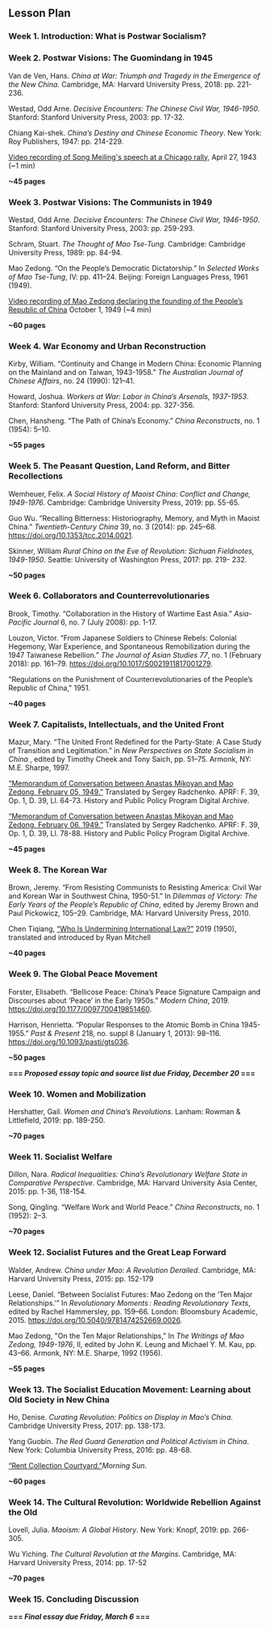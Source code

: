 ## Lesson Plan

### Week 1. Introduction: What is Postwar Socialism?

### Week 2. Postwar Visions: The Guomindang in 1945

Van de Ven, Hans. _China at War: Triumph and Tragedy in the Emergence of the New China._ Cambridge, MA: Harvard University Press, 2018: pp. 221-236.

Westad, Odd Arne. _Decisive Encounters: The Chinese Civil War, 1946-1950_. Stanford: Stanford University Press, 2003: pp. 17-32.

Chiang Kai-shek. _China’s Destiny and Chinese Economic Theory_. New York: Roy Publishers, 1947: pp. 214-229.

[Video recording of Song Meiling's speech at a Chicago rally](https://www.youtube.com/watch?v=PNn3Hmjl08M), April 27, 1943 (~1 min)

**~45 pages**

### Week 3. Postwar Visions: The Communists in 1949

Westad, Odd Arne. _Decisive Encounters: The Chinese Civil War, 1946-1950_. Stanford: Stanford University Press, 2003: pp. 259-293.

Schram, Stuart. _The Thought of Mao Tse-Tung._ Cambridge: Cambridge University Press, 1989: pp. 84-94.

Mao Zedong. “On the People’s Democratic Dictatorship.” In _Selected Works of Mao Tse-Tung_, IV: pp. 411–24. Beijing: Foreign Languages Press, 1961 (1949).

 [Video recording of Mao Zedong declaring the founding of the People’s Republic of China](https://www.youtube.com/watch?v=Xeeowq61oaA) October 1, 1949 (~4 min)

**~60 pages**

### Week 4. War Economy and Urban Reconstruction

Kirby, William. “Continuity and Change in Modern China: Economic Planning on the Mainland and on Taiwan, 1943-1958.” _The Australian Journal of Chinese Affairs_, no. 24 (1990): 121–41.

Howard, Joshua. _Workers at War: Labor in China’s Arsenals, 1937-1953_. Stanford: Stanford University Press, 2004: pp. 327-356.

Chen, Hansheng. “The Path of China’s Economy.” _China Reconstructs_, no. 1 (1954): 5–10.

**~55 pages**

### Week 5. The Peasant Question, Land Reform, and Bitter Recollections

Wemheuer, Felix. _A Social History of Maoist China: Conflict and Change, 1949-1976_. Cambridge: Cambridge University Press, 2019: pp. 55-65.

Guo Wu. “Recalling Bitterness: Historiography, Memory, and Myth in Maoist China.” _Twentieth-Century China_ 39, no. 3 (2014): pp. 245–68. <https://doi.org/10.1353/tcc.2014.0021>.

Skinner, William _Rural China on the Eve of Revolution: Sichuan Fieldnotes, 1949-1950_. Seattle: University of Washington Press, 2017: pp. 219- 232.

**~50 pages**

### Week 6. Collaborators and Counterrevolutionaries

Brook, Timothy. “Collaboration in the History of Wartime East Asia.” _Asia-Pacific Journal_ 6, no. 7 (July 2008): pp. 1-17.

Louzon, Victor. “From Japanese Soldiers to Chinese Rebels: Colonial Hegemony, War Experience, and Spontaneous Remobilization during the 1947 Taiwanese Rebellion.” _The Journal of Asian Studies 77_, no. 1 (February 2018): pp. 161–79. <https://doi.org/10.1017/S0021911817001279>.

"Regulations on the Punishment of Counterrevolutionaries of the People’s Republic of China," 1951.

**~40 pages**

### Week 7. Capitalists, Intellectuals, and the United Front

Mazur, Mary. “The United Front Redefined for the Party-State: A Case Study of Transition and Legitimation.” in _New Perspectives on State Socialism in China_ , edited by Timothy Cheek and Tony Saich, pp. 51–75. Armonk, NY: M.E. Sharpe, 1997.

[“Memorandum of Conversation between Anastas Mikoyan and Mao Zedong, February 05, 1949.”](http://digitalarchive.wilsoncenter.org/document/113322) Translated by Sergey Radchenko. APRF: F. 39, Op. 1, D. 39, Ll. 64-73. History and Public Policy Program Digital Archive.

[“Memorandum of Conversation between Anastas Mikoyan and Mao Zedong, February 06, 1949.”](http://digitalarchive.wilsoncenter.org/document/113352) Translated by Sergey Radchenko. APRF: F. 39, Op. 1, D. 39, Ll. 78-88. History and Public Policy Program Digital Archive.

**~45 pages**

### Week 8. The Korean War

Brown, Jeremy. “From Resisting Communists to Resisting America: Civil War and Korean War in Southwest China, 1950-51.” In _Dilemmas of Victory: The Early Years of the People’s Republic of China_, edited by Jeremy Brown and Paul Pickowicz, 105–29. Cambridge, MA: Harvard University Press, 2010.

Chen Tiqiang, [“Who Is Undermining International Law?”](https://legalform.blog/2019/03/05/the-korean-war-and-the-ontology-of-intervention-chen-tiqiangs-who-is-undermining-international-law-1950-ryan-mitchell/) 2019 (1950), translated and introduced by Ryan Mitchell

**~40 pages**

### Week 9. The Global Peace Movement

Forster, Elisabeth. “Bellicose Peace: China’s Peace Signature Campaign and Discourses about ‘Peace’ in the Early 1950s.” _Modern China_, 2019. <https://doi.org/10.1177/0097700419851460>.

Harrison, Henrietta. “Popular Responses to the Atomic Bomb in China 1945-1955.” _Past & Present_ 218, no. suppl 8 (January 1, 2013): 98–116. <https://doi.org/10.1093/pastj/gts036>.

**~50 pages**

**=== _Proposed essay topic and source list due Friday, December 20_ ===**

### Week 10. Women and Mobilization

Hershatter, Gail. _Women and China’s Revolutions._ Lanham: Rowman & Littlefield, 2019: pp. 189-250.

**~70 pages**

### Week 11. Socialist Welfare

Dillon, Nara. _Radical Inequalities: China’s Revolutionary Welfare State in Comparative Perspective_. Cambridge, MA: Harvard University Asia Center, 2015: pp. 1-36, 118-154.

Song, Qingling. “Welfare Work and World Peace.” _China Reconstructs_, no. 1 (1952): 2–3.

**~70 pages**

### Week 12. Socialist Futures and the Great Leap Forward

Walder, Andrew. _China under Mao: A Revolution Derailed_. Cambridge, MA: Harvard University Press, 2015: pp. 152-179

Leese, Daniel. “Between Socialist Futures: Mao Zedong on the ‘Ten Major Relationships.’” In _Revolutionary Moments : Reading Revolutionary Texts_, edited by Rachel Hammersley, pp. 159–66. London: Bloomsbury Academic, 2015. <https://doi.org/10.5040/9781474252669.0026>.

Mao Zedong, "On the Ten Major Relationships," In _The Writings of Mao Zedong, 1949-1976_, II, edited by John K. Leung and Michael Y. M. Kau, pp. 43–66. Armonk, NY: M.E. Sharpe, 1992 (1956).

**~55 pages**

### Week 13. The Socialist Education Movement: Learning about Old Society in New China

Ho, Denise. _Curating Revolution: Politics on Display in Mao’s China_. Cambridge University Press, 2017: pp. 138-173.

Yang Guobin. _The Red Guard Generation and Political Activism in China_. New York: Columbia University Press, 2016: pp. 48-68.

[“Rent Collection Courtyard.”](http://www.morningsun.org/stages/rent_courtyard.html)_Morning Sun_.

**~60 pages**

### Week 14. The Cultural Revolution: Worldwide Rebellion Against the Old

Lovell, Julia. _Maoism: A Global History_. New York: Knopf, 2019: pp. 266-305.

Wu Yiching. _The Cultural Revolution at the Margins_. Cambridge, MA: Harvard University Press, 2014: pp. 17-52

**~70 pages**

### Week 15. Concluding Discussion

**=== _Final essay due Friday, March 6_ ===**
